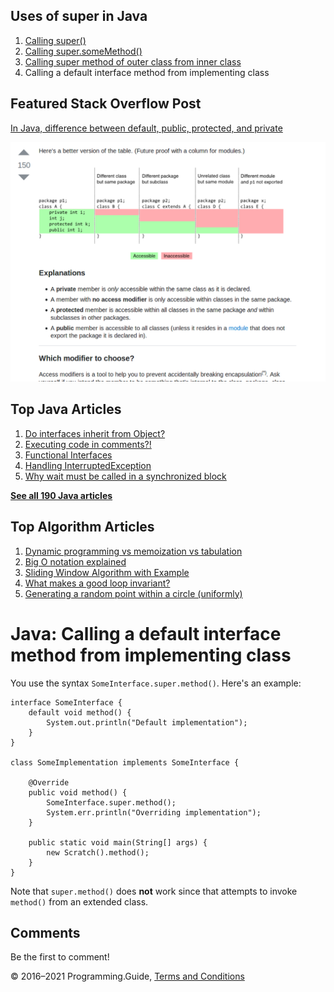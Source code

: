 



## Uses of super in Java

1.  [Calling super()](super-call.html)
2.  [Calling super.someMethod()](super-method-call.html)
3.  [Calling super method of outer class from inner class](calling-super-method-of-outer-class-from-inner-class.html)
4.  Calling a default interface method from implementing class

## Featured Stack Overflow Post

[In Java, difference between default, public, protected, and private](https://stackoverflow.com/a/33627846/276052)

[<img src="../images/so-featured-33627846.png" alt="StackOverflow screenshot thumbnail" class="screenshot" />](https://stackoverflow.com/a/33627846/276052)



## Top Java Articles

1.  [Do interfaces inherit from Object?](do-interfaces-inherit-from-object.html)
2.  [Executing code in comments?!](executing-code-in-comments.html)
3.  [Functional Interfaces](functional-interfaces.html)
4.  [Handling InterruptedException](handling-interrupted-exceptions.html)
5.  [Why wait must be called in a synchronized block](why-wait-must-be-in-synchronized.html)

[**See all 190 Java articles**](index.html)

## Top Algorithm Articles

1.  [Dynamic programming vs memoization vs tabulation](../dynamic-programming-vs-memoization-vs-tabulation.html)
2.  [Big O notation explained](../big-o-notation-explained.html)
3.  [Sliding Window Algorithm with Example](../sliding-window-example.html)
4.  [What makes a good loop invariant?](../what-makes-a-good-loop-invariant.html)
5.  [Generating a random point within a circle (uniformly)](../random-point-within-circle.html)

# Java: Calling a default interface method from implementing class

You use the syntax `SomeInterface.super.method()`. Here's an example:

    interface SomeInterface {
        default void method() {
            System.out.println("Default implementation");
        }
    }

    class SomeImplementation implements SomeInterface {

        @Override
        public void method() {
            SomeInterface.super.method();
            System.err.println("Overriding implementation");
        }

        public static void main(String[] args) {
            new Scratch().method();
        }
    }

Note that `super.method()` does **not** work since that attempts to invoke `method()` from an extended class.

## Comments

Be the first to comment!

© 2016–2021 Programming.Guide, [Terms and Conditions](../terms-and-conditions.html)
